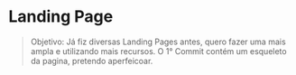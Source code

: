 # Landing Page

> Objetivo: Já fiz diversas Landing Pages antes, quero fazer uma mais ampla e utilizando mais recursos. O 1° Commit contém um esqueleto da pagina, pretendo aperfeicoar.
